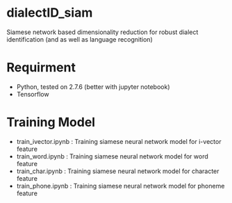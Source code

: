 # dialectID_siam
Siamese network based dimensionality reduction for robust dialect identification (and as well as language recognition)

# Requirment
* Python, tested on 2.7.6 (better with jupyter notebook)
* Tensorflow

# Training Model
* train_ivector.ipynb : Training siamese neural network model for i-vector feature
* train_word.ipynb : Training siamese neural network model for word feature
* train_char.ipynb : Training siamese neural network model for character feature
* train_phone.ipynb : Training siamese neural network model for phoneme feature

